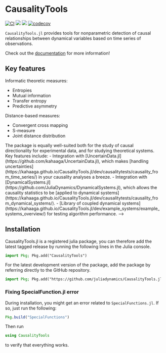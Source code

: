 # CausalityTools

[![CI](https://github.com/juliadynamics/CausalityTools.jl/workflows/CI/badge.svg)](https://github.com/JuliaDynamics/CausalityTools.jl/actions)
[![](https://img.shields.io/badge/docs-latest_tagged-blue.svg)](https://juliadynamics.github.io/CausalityTools.jl/stable/)
[![](https://img.shields.io/badge/docs-dev_(master)-blue.svg)](https://juliadynamics.github.io/CausalityTools.jl/dev/)
[![codecov](https://codecov.io/gh/JuliaDynamics/CausalityTools.jl/branch/master/graph/badge.svg?token=6XlPGg5nRG)](https://codecov.io/gh/JuliaDynamics/CausalityTools.jl)


`CausalityTools.jl` provides tools for nonparametric detection of causal relationships between dynamical variables based on time series of observations.

Check out the [documentation](https://juliadynamics.github.io/CausalityTools.jl/dev) for more information!

## Key features

Informatic theoretic measures:

- Entropies
- Mutual information
- Transfer entropy
- Predictive asymmetry

Distance-based measures:

- Convergent cross mapping
- S-measure
- Joint distance distribution

<!-->
The package is equally well-suited both for the study of causal directionality
for experimental data, and for studying theoretical systems. Key features include:

- Integration with [UncertainData.jl](https://github.com/kahaaga/UncertainData.jl), which makes
    [handling uncertainties](https://kahaaga.github.io/CausalityTools.jl/dev/causalitytests/causality_from_time_series/) in your causality analyses a breeze.

- Integration with [DynamicalSystems.jl](https://github.com/JuliaDynamics/DynamicalSystems.jl),
    which allows the causality statistics to be 
    [applied to dynamical systems](https://kahaaga.github.io/CausalityTools.jl/dev/causalitytests/causality_from_dynamical_systems/).

- [Library of coupled dynamical systems](https://kahaaga.github.io/CausalityTools.jl/dev/example_systems/example_systems_overview/) 
    for testing algorithm performance.
-->

## Installation

CausalityTools.jl is a registered julia package, you can therefore add the latest tagged release
by running the following lines in the Julia console.

```julia
import Pkg; Pkg.add("CausalityTools")
```

For the latest development version of the package, add the package by referring directly to the GitHub repository.

```julia
import Pkg; Pkg.add("https://github.com/juliadynamics/CausalityTools.jl/")
```

### Fixing SpecialFunction.jl error

During installation, you might get an error related to `SpecialFunctions.jl`. If so, just 
run the following:

```julia
Pkg.build("SpecialFunctions")
```

Then run

```julia
using CausalityTools
```

to verify that everything works.
